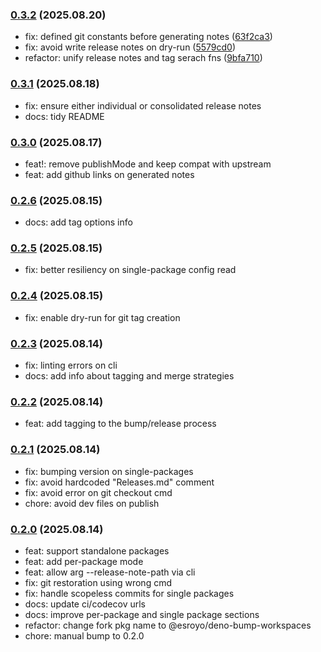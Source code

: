 ### [0.3.2](https://github.com/esroyo/bump-workspaces/compare/v0.3.1...v0.3.2) (2025.08.20)

- fix: defined git constants before generating notes
  ([63f2ca3](https://github.com/esroyo/bump-workspaces/commit/63f2ca3642dfaeceae3f5ed799dfd33b0dc97490))
- fix: avoid write release notes on dry-run
  ([5579cd0](https://github.com/esroyo/bump-workspaces/commit/5579cd0503b7b000d46d95acc51a72cd0e1d98f0))
- refactor: unify release notes and tag serach fns
  ([9bfa710](https://github.com/esroyo/bump-workspaces/commit/9bfa710f8f2ec47769705329fdc662caeadf82f8))

### [0.3.1](https://github.com/esroyo/bump-workspaces/compare/v0.3.0...v0.3.1) (2025.08.18)

- fix: ensure either individual or consolidated release notes
- docs: tidy README

### [0.3.0](https://github.com/esroyo/bump-workspaces/compare/v0.2.6...v0.3.0) (2025.08.17)

- feat!: remove publishMode and keep compat with upstream
- feat: add github links on generated notes

### [0.2.6](https://github.com/esroyo/bump-workspaces/compare/v0.2.5...v0.2.6) (2025.08.15)

- docs: add tag options info

### [0.2.5](https://github.com/esroyo/bump-workspaces/compare/v0.2.4...v0.2.5) (2025.08.15)

- fix: better resiliency on single-package config read

### [0.2.4](https://github.com/esroyo/bump-workspaces/compare/v0.2.3...v0.2.4) (2025.08.15)

- fix: enable dry-run for git tag creation

### [0.2.3](https://github.com/esroyo/bump-workspaces/compare/v0.2.2...v0.2.3) (2025.08.14)

- fix: linting errors on cli
- docs: add info about tagging and merge strategies

### [0.2.2](https://github.com/esroyo/bump-workspaces/compare/v0.2.1...v0.2.2) (2025.08.14)

- feat: add tagging to the bump/release process

### [0.2.1](https://github.com/esroyo/bump-workspaces/compare/v0.2.0...v0.2.1) (2025.08.14)

- fix: bumping version on single-packages
- fix: avoid hardcoded "Releases.md" comment
- fix: avoid error on git checkout cmd
- chore: avoid dev files on publish

### [0.2.0](https://github.com/esroyo/bump-workspaces/compare/v0.1.x...v0.2.0) (2025.08.14)

- feat: support standalone packages
- feat: add per-package mode
- feat: allow arg --release-note-path via cli
- fix: git restoration using wrong cmd
- fix: handle scopeless commits for single packages
- docs: update ci/codecov urls
- docs: improve per-package and single package sections
- refactor: change fork pkg name to @esroyo/deno-bump-workspaces
- chore: manual bump to 0.2.0